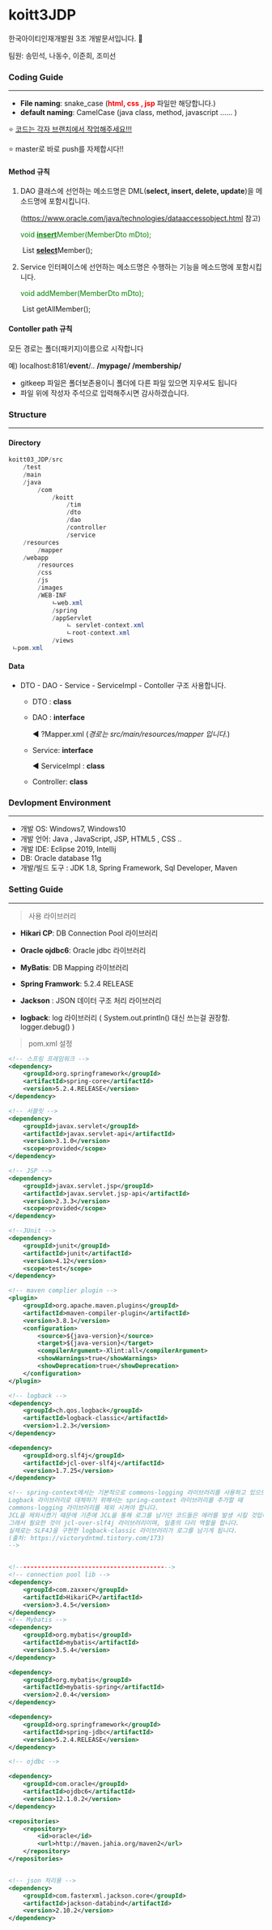 # koitt3JDP

한국아이티인재개발원 3조 개발문서입니다. :rocket:

팀원: 송민석, 나동수, 이준희, 조미선



### Coding Guide

----

* **File naming**: snake_case (<span style="color:red">**html, css , jsp**</span> 파일만 해당합니다.)
* **default naming**: CamelCase (java class, method, javascript ...... )



 :star: <u>코드는 각자 브랜치에서 작업해주세요!!!</u>

 :star: ​master로 바로 push를 자제합시다!!



#### Method 규칙

1. DAO 클래스에 선언하는 메소드명은 DML(**select, insert, delete, update**)을 메소드명에 포함시킵니다.

   (https://www.oracle.com/java/technologies/dataaccessobject.html 참고)

   <span style="color:green">void <u>**insert**</u>Member(MemberDto mDto);</span>

   ​       List<MemberDto> <u>**select**</u>Member();



2. Service 인터페이스에 선언하는 메소드명은 수행하는 기능을 메소드명에 포함시킵니다.

   <span style="color:green">void addMember(MemberDto mDto);</span>

   ​      List<MemberDto> getAllMember();            

####  Contoller path 규칙

모든 경로는 폴더(패키지)이름으로 시작합니다

예) localhost:8181/**event**/.. **/mypage/** **/membership/**



* gitkeep 파일은 폴더보존용이니 폴더에 다른 파일 있으면 지우셔도 됩니다
* 파일 위에 작성자 주석으로 입력해주시면 감사하겠습니다.




### Structure

-----

#### Directory

```java
koitt03_JDP/src
    /test
    /main
	/java
	    /com
    		/koitt
    		    /tim
    			/dto
    			/dao
    			/controller
    			/service
	/resources
	    /mapper
	/webapp
	    /resources
		/css
		/js
		/images
		/WEB-INF
		    ㄴweb.xml
		    /spring
			/appServlet
			    ㄴ servlet-context.xml
			    ㄴroot-context.xml
		    /views
 ㄴpom.xml                    

```

#### Data

* DTO - DAO - Service - ServiceImpl - Contoller 구조 사용합니다.

  * DTO : **class**

  * DAO : **interface**

     :arrow_backward: ?Mapper.xml   (*경로는 src/main/resources/mapper 입니다.*)

  * Service: **interface**

     :arrow_backward: ServiceImpl : **class**

  * Controller: **class**



### Devlopment Environment

-----

* 개발 OS: Windows7, Windows10
* 개발 언어: Java , JavaScript, JSP, HTML5 , CSS ..
* 개발 IDE: Eclipse 2019, Intellij
* DB: Oracle database 11g
* 개발/빌드 도구  : JDK 1.8, Spring Framework, Sql Developer, Maven



### Setting Guide

----

> 사용 라이브러리

* **Hikari CP**: DB Connection Pool 라이브러리

* **Oracle ojdbc6**: Oracle jdbc 라이브러리

* **MyBatis**: DB Mapping 라이브러리

* **Spring Framwork**: 5.2.4 RELEASE

* **Jackson** : JSON 데이터 구조 처리 라이브러리

* **logback**: log 라이브러리 ( System.out.println() 대신 쓰는걸 권장함. logger.debug() )



>  pom.xml 설정

```xml
<!-- 스프링 프레임워크 -->
<dependency>
    <groupId>org.springframework</groupId>
    <artifactId>spring-core</artifactId>
    <version>5.2.4.RELEASE</version>
</dependency>

<!-- 서블릿 -->
<dependency>
    <groupId>javax.servlet</groupId>
    <artifactId>javax.servlet-api</artifactId>
    <version>3.1.0</version>
    <scope>provided</scope>
</dependency>

<!-- JSP -->
<dependency>
    <groupId>javax.servlet.jsp</groupId>
    <artifactId>javax.servlet.jsp-api</artifactId>
    <version>2.3.3</version>
    <scope>provided</scope>
</dependency>

<!--JUnit -->
<dependency>
    <groupId>junit</groupId>
    <artifactId>junit</artifactId>
    <version>4.12</version>
    <scope>test</scope>
</dependency>

<!-- maven complier plugin -->
<plugin>
    <groupId>org.apache.maven.plugins</groupId>
    <artifactId>maven-compiler-plugin</artifactId>
    <version>3.8.1</version>
    <configuration>
        <source>${java-version}</source>
        <target>${java-version}</target>
        <compilerArgument>-Xlint:all</compilerArgument>
        <showWarnings>true</showWarnings>
        <showDeprecation>true</showDeprecation>
    </configuration>
</plugin>

<!-- logback -->
<dependency>
    <groupId>ch.qos.logback</groupId>
    <artifactId>logback-classic</artifactId>
    <version>1.2.3</version>
</dependency>

<dependency>
    <groupId>org.slf4j</groupId>
    <artifactId>jcl-over-slf4j</artifactId>
    <version>1.7.25</version>
</dependency>

<!-- spring-context에서는 기본적으로 commons-logging 라이브러리를 사용하고 있으므로
Logback 라이브러리로 대체하기 위해서는 spring-context 라이브러리를 추가할 때
commons-logging 라이브러리를 제외 시켜야 합니다.
JCL을 제외시켰기 때문에 기존에 JCL을 통해 로그를 남기던 코드들은 에러를 발생 시킬 것입니다.
그래서 필요한 것이 jcl-over-slf4j 라이브러리이며, 일종의 다리 역할을 합니다.
실제로는 SLF4J을 구현한 logback-classic 라이브러리가 로그를 남기게 됩니다.
(출처: https://victorydntmd.tistory.com/173)
-->


<!------------------------------------------->
<!-- connection pool lib -->
<dependency>
    <groupId>com.zaxxer</groupId>
    <artifactId>HikariCP</artifactId>
    <version>3.4.5</version>
</dependency>
<!-- Mybatis -->
<dependency>
    <groupId>org.mybatis</groupId>
    <artifactId>mybatis</artifactId>
    <version>3.5.4</version>
</dependency>

<dependency>
    <groupId>org.mybatis</groupId>
    <artifactId>mybatis-spring</artifactId>
    <version>2.0.4</version>
</dependency>

<dependency>
    <groupId>org.springframework</groupId>
    <artifactId>spring-jdbc</artifactId>
    <version>5.2.4.RELEASE</version>
</dependency>

<!-- ojdbc -->

<dependency>
    <groupId>com.oracle</groupId>
    <artifactId>ojdbc6</artifactId>
    <version>12.1.0.2</version>
</dependency>

<repositories>
    <repository>
        <id>oracle</id>
        <url>http://maven.jahia.org/maven2</url>
    </repository>
</repositories>


<!-- json 처리용 -->
<dependency>
    <groupId>com.fasterxml.jackson.core</groupId>
    <artifactId>jackson-databind</artifactId>
    <version>2.10.2</version>
</dependency>

```
